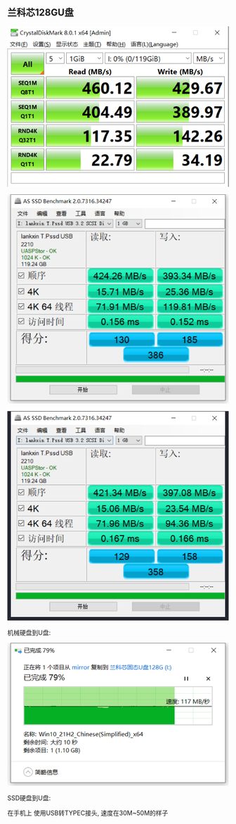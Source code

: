 ## 兰科芯128GU盘

![](docs/兰科芯128GU盘/2022-07-23-11-29-54.png)

![](docs/兰科芯128GU盘/2022-07-23-12-34-26.png)

![](docs/兰科芯128GU盘/2022-07-23-12-46-04.png)

机械硬盘到U盘:

![](docs/兰科芯128GU盘/2022-07-23-12-48-29.png)

SSD硬盘到U盘:


在手机上 使用USB转TYPEC接头, 速度在30M~50M的样子
